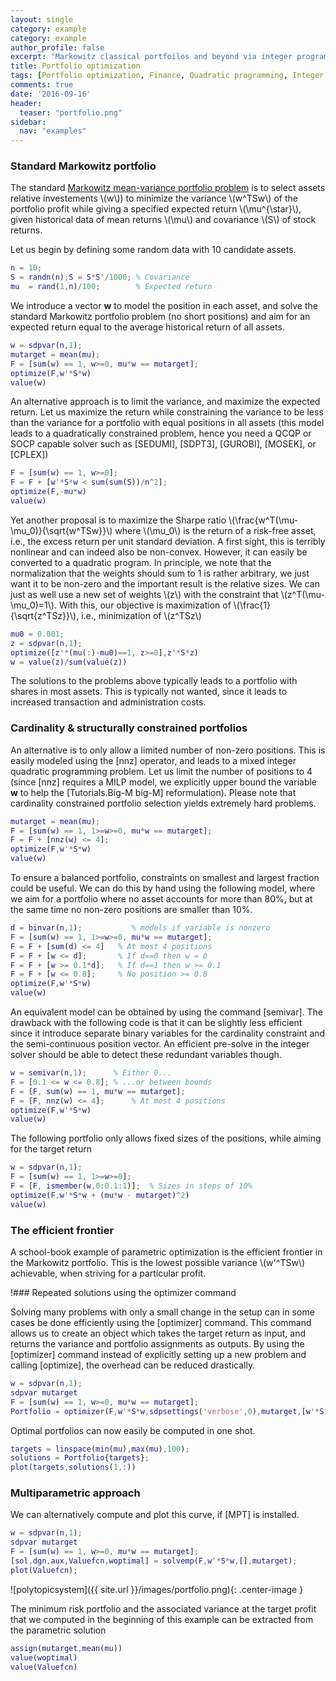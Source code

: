 ```yaml
---
layout: single
category: example
category: example
author_profile: false
excerpt: "Markowitz classical portfoilos and beyond via integer programming."
title: Portfolio optimization
tags: [Portfolio optimization, Finance, Quadratic programming, Integer programming]
comments: true
date: '2016-09-16'
header:
  teaser: "portfolio.png"
sidebar:
  nav: "examples"
---
```


### Standard Markowitz portfolio

The standard [Markowitz mean-variance portfolio problem](http://en.wikipedia.org/wiki/Modern_portfolio_theory) is to select assets relative investements \\(w\\)) to minimize the variance \\(w^TSw\\) of the portfolio profit while giving a specified expected return \\(\mu^{\star}\\), given historical data of mean returns \\(\mu\\) and covariance \\(S\\) of stock returns.

Let us begin by defining some random data with 10 candidate assets.

````matlab
n = 10;
S = randn(n);S = S*S'/1000; % Covariance
mu  = rand(1,n)/100;        % Expected return       
````

We introduce a vector **w** to model the position in each asset, and solve the standard Markowitz portfolio problem (no short positions) and aim for an expected return equal to the average historical return of all assets.

````matlab
w = sdpvar(n,1);
mutarget = mean(mu);
F = [sum(w) == 1, w>=0, mu*w == mutarget];
optimize(F,w'*S*w)
value(w)
````

An alternative approach is to limit the variance, and maximize the expected return. Let us maximize the return while constraining the variance to be less than the variance for a  portfolio with equal positions in all assets (this model leads to a quadratically constrained problem, hence you need a QCQP or SOCP capable solver such as [SEDUMI], [SDPT3], [GUROBI], [MOSEK], or [CPLEX])

````matlab
F = [sum(w) == 1, w>=0];
F = F + [w'*S*w < sum(sum(S))/n^2];
optimize(F,-mu*w)
value(w)
````

Yet another proposal is to maximize the Sharpe ratio \\(\frac{w^T(\mu-\mu_0)}{\sqrt{w^TSw}}\\) where \\(\mu_0\\) is the return of a risk-free asset, i.e., the excess return per unit standard deviation. A first sight, this is terribly nonlinear and can indeed also be non-convex. However, it can easily be converted to a quadratic program. In principle, we note that the normalization that the weights should sum to 1 is rather arbitrary, we just want it to be non-zero and the important result is the relative sizes. We can just as well use a new set of weights \\(z\\) with the constraint that \\(z^T(\mu-\mu_0)=1\\). With this, our objective is maximization of \\(\frac{1}{\sqrt{z^TSz}}\\), i.e., minimization of \\(z^TSz\\)

````matlab
mu0 = 0.001;
z = sdpvar(n,1);
optimize([z'*(mu(:)-mu0)==1, z>=0],z'*S*z)
w = value(z)/sum(value(z))
````

The solutions to the problems above typically leads to a portfolio with shares in most assets. This is typically not wanted, since it leads to increased transaction and administration costs.

### Cardinality & structurally constrained portfolios

An alternative is to only allow a limited number of non-zero positions. This is easily modeled using the [nnz] operator, and leads to a mixed integer quadratic programming problem. Let us limit the number of positions to 4 (since [nnz] requires a MILP model, we explicitly upper bound the variable **w** to help the [Tutorials.Big-M  big-M] reformulation). Please note that cardinality constrained portfolio selection yields extremely hard problems.

````matlab
mutarget = mean(mu);
F = [sum(w) == 1, 1>=w>=0, mu*w == mutarget];
F = F + [nnz(w) <= 4];
optimize(F,w'*S*w)
value(w)
````

To ensure a balanced portfolio, constraints on smallest and largest fraction could be useful. We can do this by hand using the following model, where we aim for a portfolio where no asset accounts for more than 80%, but at the same time no non-zero positions are smaller than 10%.

````matlab
d = binvar(n,1);           % models if variable is nonzero
F = [sum(w) == 1, 1>=w>=0, mu*w == mutarget];
F = F + [sum(d) <= 4]   % At most 4 positions
F = F + [w <= d];       % If d==0 then w = 0
F = F + [w >= 0.1*d];   % If d==1 then w >= 0.1
F = F + [w <= 0.8];     % No position >= 0.8
optimize(F,w'*S*w)
value(w)
````

An equivalent model can be obtained by using the command [semivar]. The drawback with the following code is that it can be slightly less efficient since it introduce separate binary variables for the cardinality constraint and the semi-continuous position vector. An efficient pre-solve in the integer solver should be able to detect these redundant variables though.

````matlab
w = semivar(n,1);      % Either 0...
F = [0.1 <= w <= 0.8]; % ...or between bounds
F = [F, sum(w) == 1, mu*w == mutarget];
F = [F, nnz(w) <= 4];      % At most 4 positions
optimize(F,w'*S*w)
value(w)
````

The following portfolio only allows fixed sizes of the positions, while aiming for the target return

````matlab
w = sdpvar(n,1);
F = [sum(w) == 1, 1>=w>=0];
F = [F, ismember(w,0:0.1:1)];  % Sizes in steps of 10%
optimize(F,w'*S*w + (mu*w - mutarget)^2)
value(w)
````

### The efficient frontier

A school-book example of parametric optimization is the efficient frontier in the Markowitz portfolio. This is the lowest possible variance \\(w'^TSw\\) achievable, when striving for a particular profit.

!### Repeated solutions using the optimizer command

Solving many problems with only a small change in the setup can in some cases be done efficiently using the [optimizer] command. This command allows us to create an object which takes the target return as input, and returns the variance and portfolio assignments as outputs. By using the [optimizer] command instead of explicitly setting up a new problem and calling [optimize], the overhead can be reduced drastically.

````matlab
w = sdpvar(n,1);
sdpvar mutarget
F = [sum(w) == 1, w>=0, mu*w == mutarget];
Portfolio = optimizer(F,w'*S*w,sdpsettings('verbose',0),mutarget,[w'*S*w;w]);
````

Optimal portfolios can now easily be computed in one shot.

````matlab
targets = linspace(min(mu),max(mu),100);
solutions = Portfolio{targets};
plot(targets,solutions(1,:))
````

### Multiparametric approach

We can alternatively compute and plot this curve, if [MPT] is installed.

````matlab
w = sdpvar(n,1);
sdpvar mutarget
F = [sum(w) == 1, w>=0, mu*w == mutarget];
[sol,dgn,aux,Valuefcn,woptimal] = solvemp(F,w'*S*w,[],mutarget);
plot(Valuefcn);
````

![polytopicsystem]({{ site.url }}/images/portfolio.png){: .center-image }

The minimum risk portfolio and the associated variance at the target profit that we computed in the beginning of this example can be extracted from the parametric solution

````matlab
assign(mutarget,mean(mu))
value(woptimal)
value(Valuefcn)
````
